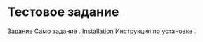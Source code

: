 Тестовое задание
================
[Задание](ТЗ.docx) Само задание .
[Installation](INSTALL.md) Инструкция по установке .


